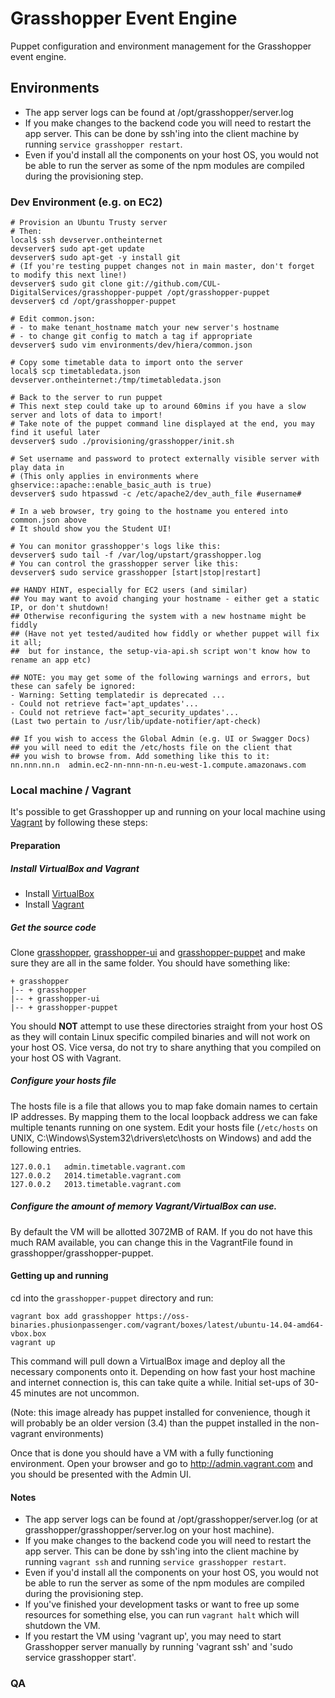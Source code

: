 # Grasshopper Event Engine

Puppet configuration and environment management for the Grasshopper event engine.

## Environments

 * The app server logs can be found at /opt/grasshopper/server.log
 * If you make changes to the backend code you will need to restart the app server. This can be done by ssh'ing into the client machine by running `service grasshopper restart`.
 * Even if you'd install all the components on your host OS, you would not be able to run the server as some of the npm modules are compiled during the provisioning step.

### Dev Environment (e.g. on EC2)

```
# Provision an Ubuntu Trusty server
# Then:
local$ ssh devserver.ontheinternet
devserver$ sudo apt-get update
devserver$ sudo apt-get -y install git
# (If you're testing puppet changes not in main master, don't forget to modify this next line!)
devserver$ sudo git clone git://github.com/CUL-DigitalServices/grasshopper-puppet /opt/grasshopper-puppet
devserver$ cd /opt/grasshopper-puppet

# Edit common.json:
# - to make tenant_hostname match your new server's hostname
# - to change git config to match a tag if appropriate
devserver$ sudo vim environments/dev/hiera/common.json

# Copy some timetable data to import onto the server
local$ scp timetabledata.json devserver.ontheinternet:/tmp/timetabledata.json

# Back to the server to run puppet
# This next step could take up to around 60mins if you have a slow server and lots of data to import!
# Take note of the puppet command line displayed at the end, you may find it useful later
devserver$ sudo ./provisioning/grasshopper/init.sh

# Set username and password to protect externally visible server with play data in
# (This only applies in environments where ghservice::apache::enable_basic_auth is true)
devserver$ sudo htpasswd -c /etc/apache2/dev_auth_file #username#

# In a web browser, try going to the hostname you entered into common.json above
# It should show you the Student UI!

# You can monitor grasshopper's logs like this:
devserver$ sudo tail -f /var/log/upstart/grasshopper.log
# You can control the grasshopper server like this:
devserver$ sudo service grasshopper [start|stop|restart]

## HANDY HINT, especially for EC2 users (and similar)
## You may want to avoid changing your hostname - either get a static IP, or don't shutdown!
## Otherwise reconfiguring the system with a new hostname might be fiddly
## (Have not yet tested/audited how fiddly or whether puppet will fix it all;
##  but for instance, the setup-via-api.sh script won't know how to rename an app etc)

## NOTE: you may get some of the following warnings and errors, but these can safely be ignored:
- Warning: Setting templatedir is deprecated ...
- Could not retrieve fact='apt_updates'...
- Could not retrieve fact='apt_security_updates'...
(Last two pertain to /usr/lib/update-notifier/apt-check)

## If you wish to access the Global Admin (e.g. UI or Swagger Docs)
## you will need to edit the /etc/hosts file on the client that
## you wish to browse from. Add something like this to it:
nn.nnn.nn.n  admin.ec2-nn-nnn-nn-n.eu-west-1.compute.amazonaws.com
```

### Local machine / Vagrant

It's possible to get Grasshopper up and running on your local machine using [Vagrant](http://www.vagrantup.com) by following these steps:

#### Preparation

##### Install VirtualBox and Vagrant

* Install [VirtualBox](https://www.virtualbox.org/wiki/Downloads)
* Install [Vagrant](http://downloads.vagrantup.com)

##### Get the source code

Clone [grasshopper](https://github.com/CUL-DigitalServices/grasshopper), [grasshopper-ui](https://github.com/CUL-DigitalServices/grasshopper-ui) and [grasshopper-puppet](https://github.com/CUL-DigitalServices/grasshopper-puppet) and make sure they are all in the same folder. You should have something like:

```
+ grasshopper
|-- + grasshopper
|-- + grasshopper-ui
|-- + grasshopper-puppet
```

You should **NOT** attempt to use these directories straight from your host OS as they will contain Linux specific compiled binaries and will not work on your host OS.
Vice versa, do not try to share anything that you compiled on your host OS with Vagrant.

##### Configure your hosts file

The hosts file is a file that allows you to map fake domain names to certain IP addresses. By mapping them to
the local loopback address we can fake multiple tenants running on one system.
Edit your hosts file (`/etc/hosts` on UNIX, C:\Windows\System32\drivers\etc\hosts on Windows) and add the following entries.

```
127.0.0.1   admin.timetable.vagrant.com
127.0.0.2   2014.timetable.vagrant.com
127.0.0.2   2013.timetable.vagrant.com
```

##### Configure the amount of memory Vagrant/VirtualBox can use.

By default the VM will be allotted 3072MB of RAM. If you do not have this much RAM available,
you can change this in the VagrantFile found in grasshopper/grasshopper-puppet.

#### Getting up and running

cd into the `grasshopper-puppet` directory and run:

```
vagrant box add grasshopper https://oss-binaries.phusionpassenger.com/vagrant/boxes/latest/ubuntu-14.04-amd64-vbox.box
vagrant up
```

This command will pull down a VirtualBox image and deploy all the necessary components onto it.
Depending on how fast your host machine and internet connection is, this can take quite a while. Initial set-ups of 30-45 minutes are not uncommon.

(Note: this image already has puppet installed for convenience, though it will probably be an older version (3.4) than the puppet installed in the non-vagrant environments)

Once that is done you should have a VM with a fully functioning environment.
Open your browser and go to http://admin.vagrant.com and you should be presented with the Admin UI.

#### Notes

 * The app server logs can be found at /opt/grasshopper/server.log (or at grasshopper/grasshopper/server.log on your host machine).
 * If you make changes to the backend code you will need to restart the app server. This can be done by ssh'ing into the client machine by running `vagrant ssh` and running `service grasshopper restart`.
 * Even if you'd install all the components on your host OS, you would not be able to run the server as some of the npm modules are compiled during the provisioning step.
 * If you've finished your development tasks or want to free up some resources for something else, you can run `vagrant halt` which will shutdown the VM.
 * If you restart the VM using 'vagrant up', you may need to start Grasshopper server manually by running 'vagrant ssh' and 'sudo service grasshopper start'.

### QA
